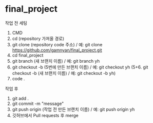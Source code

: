 # final_project

작업 전 세팅

1. CMD
2. cd (repository 가져올 경로)
3. git clone (repository code 주소) / 예: git clone https://github.com/gamnyan/final_project.git
4. cd final_project
5. git branch (새 브랜치 이름) / 예: git branch yh
6. git checkout -b (5번에 만든 브랜치 이름) / 예: git checkout yh
   (5+6. git checkout -b (새 브랜치 이름) / 예: git checkout -b yh)
7. code .

작업 후

1. git add .
2. git commit -m "message"
3. git push origin (작업 전 만든 브랜치 이름) / 예: git push origin yh
4. 깃허브에서 Pull requests 후 merge
